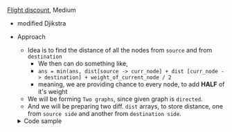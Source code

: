[Flight discount](https://cses.fi/problemset/task/1195/), Medium
 - modified Djikstra
 - Approach
     - Idea is to find the distance of all the nodes from `source` and from `destination`
         - We then can do something like,
         - `ans = min(ans, dist[source -> curr_node] + dist [curr_node -> destination] + weight_of_current_node / 2`
         - meaning, we are providing chance to every node, to add **HALF** of it's weight
     - We will be forming `Two graphs`, since given graph is `directed`.
     - And we will be preparing two diff. `dist` arrays, to store distance, one from `source side` and another from `destination side`.
     <details>
     <summary>Code sample </summary>

     ```cpp
     #define Graph vector<vector<pair<long long int, long long int>>>
     Graph graph, graphRev;
     
     vector<ll> dji(const ll &source, const Graph &graph) {
         ll n = graph.size();
         vector<ll> dist(n + 1, 2e18);
         
         priority_queue<pll, vector<pll>, greater<pll>> pq;
         pq.push({0, source});
         dist[source] = 0;
         
         while (!pq.empty()) {
             auto [d, u] = pq.top();
             pq.pop();
         
             if (dist[u] < d)
               continue;
         
             for (const auto &[v, dd] : graph[u]) {
               if (dd + dist[u] < dist[v]) {
                 dist[v] = dd + dist[u];
                 pq.push({dist[v], v});
               }
             }
         }
         return dist;
     }
     
     void solve() {
         ll n, m;
         cin >> n >> m;
         
         graph = graphRev = Graph(n + 1);
         vector<tuple<ll, ll, ll>> arr;
             for (int i = 0; i < m; i++) {
             ll a, b, w;
             cin >> a >> b >> w;
             graph[a].push_back({b, w});
             graphRev[b].push_back({a, w});
         
             arr.push_back({a, b, w});
         }
         
         auto one = dji(1, graph);
         auto two = dji(n, graphRev);
         
         ll ans = ll(2e18);
         for (const auto &[from, to, w] : arr) {
             ans = min(ans, one[from] + two[to] + (w) / 2);
         }
         cout << ans << '\n';
     }
     ```
     </details>
 
